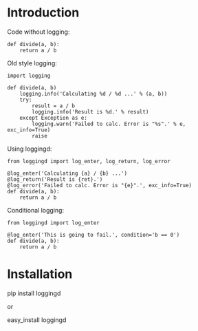 Introduction
============
Code without logging:

	def divide(a, b):
	    return a / b
	    
Old style logging:

	import logging
	
	def divide(a, b)
	    logging.info('Calculating %d / %d ...' % (a, b))
	    try:
	        result = a / b
	        logging.info('Result is %d.' % result)
	    except Exception as e:
	        logging.warn('Failed to calc. Error is "%s".' % e, exc_info=True)
	        raise
	
Using loggingd:

	from loggingd import log_enter, log_return, log_error
	
	@log_enter('Calculating {a} / {b} ...')
	@log_return('Result is {ret}.')
	@log_error('Failed to calc. Error is "{e}".', exc_info=True)
	def divide(a, b):
	    return a / b
	    
Conditional logging:

	from loggingd import log_enter
	
	@log_enter('This is going to fail.', condition='b == 0')
	def divide(a, b):
	    return a / b
	    
Installation
============
pip install loggingd

or 

easy_install loggingd
